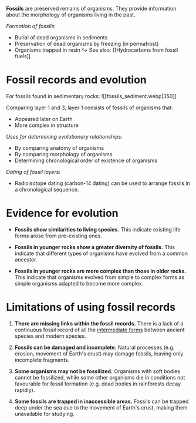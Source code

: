 **Fossils** are <span class="hi-green">preserved remains of organisms</span>. They provide information about the morphology of organisms living in the past.

*Formation of fossils*:
- Burial of dead organisms in <span class="hi-blue">sediments</span>
- Preservation of dead organisms by <span class="hi-blue">freezing</span> (in permafrost)
- Organisms <span class="hi-blue">trapped in resin</span>
↪️ See also: [[Hydrocarbons from fossil fuels]]

# Fossil records and evolution
For fossils found in sedimentary rocks:
![[fossils_sediment.webp|350]]

Comparing layer 1 and 3, layer 1 consists of fossils of organisms that:
- Appeared later on Earth
- More complex in structure

*Uses for determining evolutionary relationships*:
- By comparing <span class="hi-blue">anatomy</span> of organisms
- By comparing <span class="hi-blue">morphology</span> of organisms
- Determining <span class="hi-blue">chronological order of existence</span> of organisms

*Dating of fossil layers*:
- <span class="hi-blue">Radioisotope dating</span> (carbon-14 dating) can be used to arrange fossils in a chronological sequence.

# Evidence for evolution
- **Fossils show similarities to living species.**
  This indicate <span class="hi-green">existing life forms arose from pre-existing ones</span>.

- **Fossils in younger rocks show a greater diversity of fossils.**
  This indicate that <span class="hi-green">different types of organisms have evolved from a common ancestor</span>.

- **Fossils in younger rocks are more complex than those in older rocks.**
  This indicate that <span class="hi-green">organisms evolved from simple to complex forms</span> as simple organisms adapted to become more complex.

# Limitations of using fossil records
1. **There are missing links within the fossil records.**
   There is a <span class="hi-green">lack of a continuous fossil record of all the <u>intermediate forms</u></span> between ancient species and modern species.

2. **Fossils can be damaged and incomplete.**
   Natural processes (e.g. erosion, movement of Earth's crust) may damage fossils, leaving only <span class="hi-blue">incomplete fragments</span>.

3. **Some organisms may not be fossilized.**
   <span class="hi-green">Organisms with soft bodies cannot be fossilized</span>, while some other organisms die in conditions not favourable for fossil formation (e.g. dead bodies in rainforests decay rapidly).

4. **Some fossils are trapped in inaccessible areas.**
   Fossils can be trapped deep under the sea due to the movement of Earth's crust, making them unavailable for studying.
